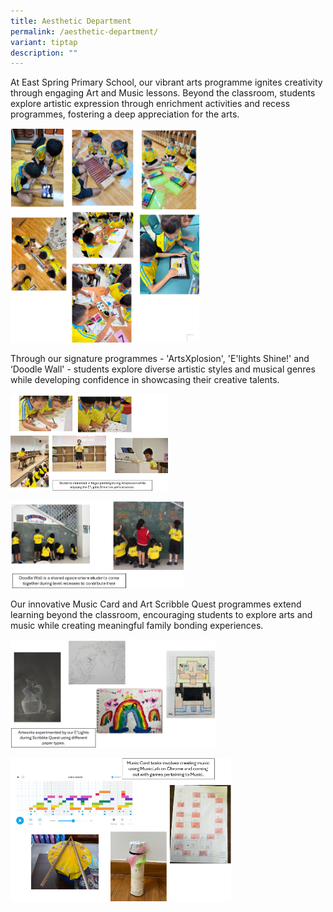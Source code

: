```yaml
---
title: Aesthetic Department
permalink: /aesthetic-department/
variant: tiptap
description: ""
---
```

<p>At East Spring Primary School, our vibrant arts programme ignites creativity
through engaging Art and Music lessons. Beyond the classroom, students
explore artistic expression through enrichment activities and recess programmes,
fostering a deep appreciation for the arts.</p>
<div class="isomer-image-wrapper">
<img style="width: 60%;" height="auto" width="100%" alt="png1" src="/images/Departments/Aesthetics/Aes_Pic1.png">
</div>
<p>Through our signature programmes - 'ArtsXplosion', 'E'lights Shine!' and
‘Doodle Wall' - students explore diverse artistic styles and musical genres
while developing confidence in showcasing their creative talents.</p>
<div class="isomer-image-wrapper">
<img style="width: 50%;" height="auto" width="100%" alt="Pic2" src="/images/Departments/Aesthetics/Pic2.png">
</div>
<p></p>
<div class="isomer-image-wrapper">
<img style="width: 55%;" height="auto" width="100%" alt="Pic3" src="/images/Departments/Aesthetics/Pic3.png">
</div>
<p>Our innovative Music Card and Art Scribble Quest programmes extend learning
beyond the classroom, encouraging students to explore arts and music while
creating meaningful family bonding experiences.</p>
<p></p>
<div class="isomer-image-wrapper">
<img style="width: 65%;" height="auto" width="100%" alt="Pic4" src="/images/Departments/Aesthetics/Pic4.png">
</div>
<p></p>
<div class="isomer-image-wrapper">
<img style="width: 70%;" height="auto" width="100%" alt="Pic5" src="/images/Departments/Aesthetics/Pic5.png">
</div>
<p></p>